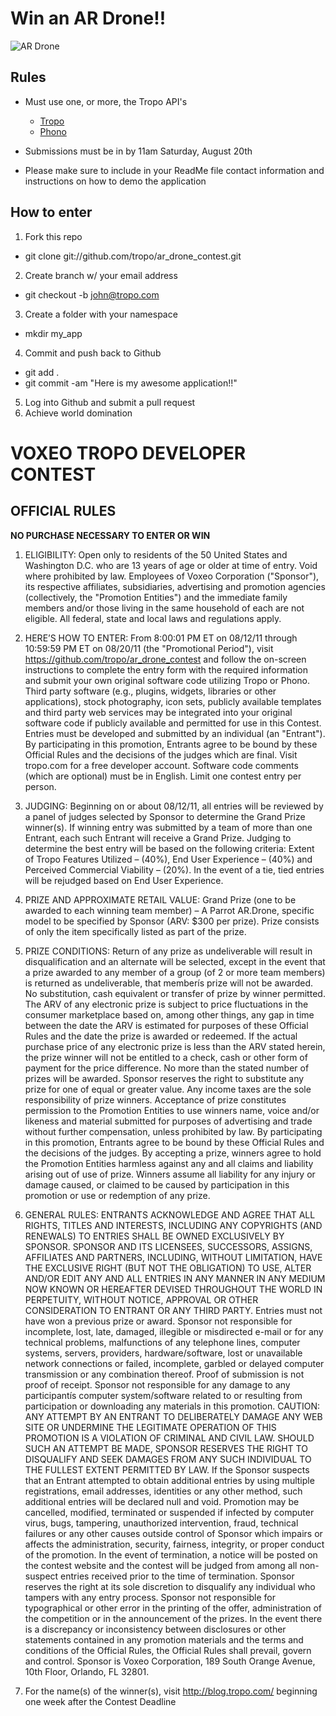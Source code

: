 Win an AR Drone!!
==================

![AR Drone](http://assets.gearlive.com/blogimages/parros-ar_drone-copter.jpg)


Rules
------
* Must use one, or more, the Tropo API's
  * [Tropo](http://tropo.com/ "Tropo")
  * [Phono](http://phono.com/ "Phono")  

* Submissions must be in by 11am Saturday, August 20th
* Please make sure to include in your ReadMe file contact information and instructions on how to demo the application


How to enter
--------
1. Fork this repo
  * git clone git://github.com/tropo/ar_drone_contest.git
2. Create branch w/ your email address
  *  git checkout -b john@tropo.com
3. Create a folder with your namespace
  * mkdir my_app
4. Commit and push back to Github
  * git add .
  * git commit -am "Here is my awesome application!!"
5. Log into Github and submit a pull request
6. Achieve world domination


VOXEO TROPO DEVELOPER CONTEST
==============================================

OFFICIAL RULES
--------------

**NO PURCHASE NECESSARY TO ENTER OR WIN**

1. ELIGIBILITY: Open only to residents of the 50 United States and Washington D.C. who are 13 years of age or older at time of entry. Void where prohibited by law. Employees of Voxeo Corporation ("Sponsor"), its respective affiliates, subsidiaries, advertising and promotion agencies (collectively, the "Promotion Entities") and the immediate family members and/or those living in the same household of each are not eligible. All federal, state and local laws and regulations apply.

2. HERE’S HOW TO ENTER: From 8:00:01 PM ET on 08/12/11 through 10:59:59 PM ET on 08/20/11 (the "Promotional Period"), visit https://github.com/tropo/ar_drone_contest and follow the on-screen instructions to complete the entry form with the required information and submit your own original software code utilizing Tropo or Phono. Third party software (e.g., plugins, widgets, libraries or other applications), stock photography, icon sets, publicly available templates and third party web services may be integrated into your original software code if publicly available and permitted for use in this Contest. Entries must be developed and submitted by an individual (an "Entrant"). By participating in this promotion, Entrants agree to be bound by these Official Rules and the decisions of the judges which are final. Visit tropo.com for a free developer account. Software code comments (which are optional) must be in English. Limit one contest entry per person.

3. JUDGING: Beginning on or about 08/12/11, all entries will be reviewed by a panel of judges selected by Sponsor to determine the Grand Prize winner(s). If winning entry was submitted by a team of more than one Entrant, each such Entrant will receive a Grand Prize. Judging to determine the best entry will be based on the following criteria: Extent of Tropo Features Utilized – (40%), End User Experience – (40%) and Perceived Commercial Viability – (20%). In the event of a tie, tied entries will be rejudged based on End User Experience.

4. PRIZE AND APPROXIMATE RETAIL VALUE: Grand Prize (one to be awarded to each winning team member) – A Parrot AR.Drone, specific model to be specified by Sponsor (ARV: $300 per prize). Prize consists of only the item specifically listed as part of the prize.

5. PRIZE CONDITIONS: Return of any prize as undeliverable will result in disqualification and an alternate will be selected, except in the event that a prize awarded to any member of a group (of 2 or more team members) is returned as undeliverable, that memberís prize will not be awarded. No substitution, cash equivalent or transfer of prize by winner permitted. The ARV of any electronic prize is subject to price fluctuations in the consumer marketplace based on, among other things, any gap in time between the date the ARV is estimated for purposes of these Official Rules and the date the prize is awarded or redeemed. If the actual purchase price of any electronic prize is less than the ARV stated herein, the prize winner will not be entitled to a check, cash or other form of payment for the price difference. No more than the stated number of prizes will be awarded. Sponsor reserves the right to substitute any prize for one of equal or greater value. Any income taxes are the sole responsibility of prize winners. Acceptance of prize constitutes permission to the Promotion Entities to use winners name, voice and/or likeness and material submitted for purposes of advertising and trade without further compensation, unless prohibited by law. By participating in this promotion, Entrants agree to be bound by these Official Rules and the decisions of the judges. By accepting a prize, winners agree to hold the Promotion Entities harmless against any and all claims and liability arising out of use of prize. Winners assume all liability for any injury or damage caused, or claimed to be caused by participation in this promotion or use or redemption of any prize.

6. GENERAL RULES: ENTRANTS ACKNOWLEDGE AND AGREE THAT ALL RIGHTS, TITLES AND INTERESTS, INCLUDING ANY COPYRIGHTS (AND RENEWALS) TO ENTRIES SHALL BE OWNED EXCLUSIVELY BY SPONSOR. SPONSOR AND ITS LICENSEES, SUCCESSORS, ASSIGNS, AFFILIATES AND PARTNERS, INCLUDING, WITHOUT LIMITATION, HAVE THE EXCLUSIVE RIGHT (BUT NOT THE OBLIGATION) TO USE, ALTER AND/OR EDIT ANY AND ALL ENTRIES IN ANY MANNER IN ANY MEDIUM NOW KNOWN OR HEREAFTER DEVISED THROUGHOUT THE WORLD IN PERPETUITY, WITHOUT NOTICE, APPROVAL OR OTHER CONSIDERATION TO ENTRANT OR ANY THIRD PARTY. Entries must not have won a previous prize or award. Sponsor not responsible for incomplete, lost, late, damaged, illegible or misdirected e-mail or for any technical problems, malfunctions of any telephone lines, computer systems, servers, providers, hardware/software, lost or unavailable network connections or failed, incomplete, garbled or delayed computer transmission or any combination thereof. Proof of submission is not proof of receipt. Sponsor not responsible for any damage to any participantís computer system/software related to or resulting from participation or downloading any materials in this promotion. CAUTION: ANY ATTEMPT BY AN ENTRANT TO DELIBERATELY DAMAGE ANY WEB SITE OR UNDERMINE THE LEGITIMATE OPERATION OF THIS PROMOTION IS A VIOLATION OF CRIMINAL AND CIVIL LAW. SHOULD SUCH AN ATTEMPT BE MADE, SPONSOR RESERVES THE RIGHT TO DISQUALIFY AND SEEK DAMAGES FROM ANY SUCH INDIVIDUAL TO THE FULLEST EXTENT PERMITTED BY LAW. If the Sponsor suspects that an Entrant attempted to obtain additional entries by using multiple registrations, email addresses, identities or any other method, such additional entries will be declared null and void. Promotion may be cancelled, modified, terminated or suspended if infected by computer virus, bugs, tampering, unauthorized intervention, fraud, technical failures or any other causes outside control of Sponsor which impairs or affects the administration, security, fairness, integrity, or proper conduct of the promotion. In the event of termination, a notice will be posted on the contest website and the contest will be judged from among all non-suspect entries received prior to the time of termination. Sponsor reserves the right at its sole discretion to disqualify any individual who tampers with any entry process. Sponsor not responsible for typographical or other error in the printing of the offer, administration of the competition or in the announcement of the prizes. In the event there is a discrepancy or inconsistency between disclosures or other statements contained in any promotion materials and the terms and conditions of the Official Rules, the Official Rules shall prevail, govern and control. Sponsor is Voxeo Corporation, 189 South Orange Avenue, 10th Floor, Orlando, FL 32801.

7. For the name(s) of the winner(s), visit http://blog.tropo.com/ beginning one week after the Contest Deadline